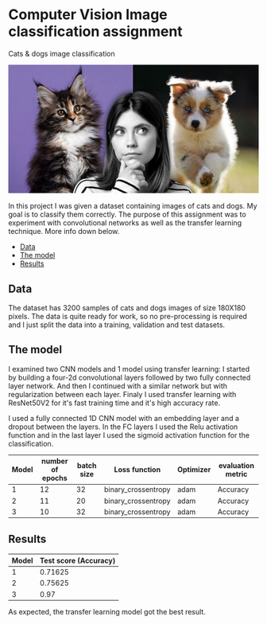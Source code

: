 # Computer Vision Image classification assignment
Cats &amp; dogs image classification 

![ccatotdog!](https://github.com/Brit771/Computer-Vision-Image-classification-project/blob/main/assets/cover%20cat%20or%20dog.JPG)

In this project I was given a dataset containing images of cats and dogs. My goal is to classify them correctly.
The purpose of this assignment was to experiment with convolutional networks as well as the transfer learning technique.
More info down below.

* [Data](https://github.com/Brit771/Computer-Vision-Image-classification-project/new/main?readme=1#data)
* [The model](https://github.com/Brit771/Computer-Vision-Image-classification-project/new/main?readme=1#the-model)
* [Results](https://github.com/Brit771/Computer-Vision-Image-classification-project/new/main?readme=1#results)

## Data
The dataset has 3200 samples of cats and dogs images of size 180X180 pixels.
The data is quite ready for work, so no pre-processing is required and I just split the data into a training, validation and test datasets.

## The model

I examined two CNN models and 1 model using transfer learning:
I started by building a four-2d convolutional layers followed by two fully connected layer network.
And then I continued with a similar network but with regularization between each layer.
Finaly I used transfer learning with ResNet50V2 for it's fast training time and it's high accuracy rate.

I used a fully connected 1D CNN model with an embedding layer and a dropout between the layers.
In the FC layers I used the Relu activation function and in the last layer I used the sigmoid  activation function for the classification.

| Model  | number of epochs | batch size | Loss function | Optimizer | evaluation metric |
| ------------- | ------------- | ------------- | ------------- | ------------- |------------- |
| 1 | 12 | 32 | binary_crossentropy | adam | Accuracy | 
| 2 | 11 | 20 | binary_crossentropy | adam | Accuracy |
| 3 | 10 | 32 | binary_crossentropy | adam | Accuracy |

## Results

| Model  | Test score (Accuracy) | 
| ------------- | ------------- | 
| 1 | 0.71625	 | 
| 2 | 0.75625 |
| 3 | 0.97 |

As expected, the transfer learning model got the best result.


